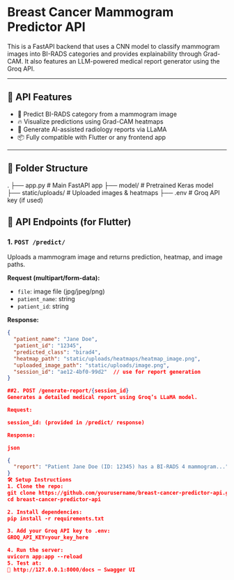 # Breast Cancer Mammogram Predictor API

This is a FastAPI backend that uses a CNN model to classify mammogram images into BI-RADS categories and provides explainability through Grad-CAM. It also features an LLM-powered medical report generator using the Groq API.

---

## 🚀 API Features

- 🧠 Predict BI-RADS category from a mammogram image
- 🔥 Visualize predictions using Grad-CAM heatmaps
- 📝 Generate AI-assisted radiology reports via LLaMA
- 📦 Fully compatible with Flutter or any frontend app

---

## 📂 Folder Structure

.
├── app.py # Main FastAPI app
├── model/ # Pretrained Keras model
├── static/uploads/ # Uploaded images & heatmaps
├── .env # Groq API key (if used)

## 📡 API Endpoints (for Flutter)

### 1. `POST /predict/`
Uploads a mammogram image and returns prediction, heatmap, and image paths.

**Request (multipart/form-data):**
- `file`: image file (jpg/jpeg/png)
- `patient_name`: string
- `patient_id`: string

**Response:**
```json
{
  "patient_name": "Jane Doe",
  "patient_id": "12345",
  "predicted_class": "birad4",
  "heatmap_path": "static/uploads/heatmaps/heatmap_image.png",
  "uploaded_image_path": "static/uploads/image.png",
  "session_id": "ae12-4bf0-99d2"  // use for report generation
}

##2. POST /generate-report/{session_id}
Generates a detailed medical report using Groq’s LLaMA model.

Request:

session_id: (provided in /predict/ response)

Response:

json

{
  "report": "Patient Jane Doe (ID: 12345) has a BI-RADS 4 mammogram..."
}
🛠️ Setup Instructions
1. Clone the repo:
git clone https://github.com/yourusername/breast-cancer-predictor-api.git
cd breast-cancer-predictor-api

2. Install dependencies:
pip install -r requirements.txt

3. Add your Groq API key to .env:
GROQ_API_KEY=your_key_here

4. Run the server:
uvicorn app:app --reload
5. Test at:
🔗 http://127.0.0.1:8000/docs — Swagger UI

